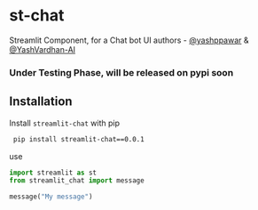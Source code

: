 # st-chat

Streamlit Component, for a Chat bot UI
authors - [@yashppawar](https://github.com/yashppawar) & [@YashVardhan-AI](https://github.com/yashvardhan-ai)

### Under Testing Phase, will be released on pypi soon

## Installation

Install `streamlit-chat` with pip
```bash
 pip install streamlit-chat==0.0.1 
```

use
```py
import streamlit as st
from streamlit_chat import message

message("My message")
```
   
